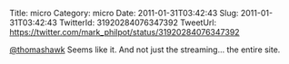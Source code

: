 Title: micro
Category: micro
Date: 2011-01-31T03:42:43
Slug: 2011-01-31T03:42:43
TwitterId: 31920284076347392
TweetUrl: https://twitter.com/mark_philpot/status/31920284076347392

[@thomashawk](https://twitter.com/thomashawk) Seems like it.  And not just the streaming... the entire site.